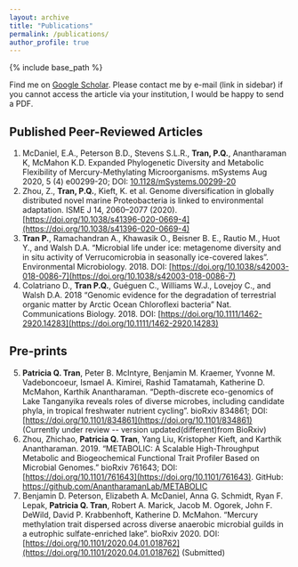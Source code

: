 ```yaml
---
layout: archive
title: "Publications"
permalink: /publications/
author_profile: true
---
```


{% include base_path %}

Find me on [Google Scholar](https://scholar.google.com/citations?user=NVhtx1YAAAAJ&hl=en). Please contact me by e-mail (link in sidebar) if you cannot access the article via your institution, I would be happy to send a PDF.


## Published Peer-Reviewed Articles
1. McDaniel, E.A., Peterson B.D., Stevens S.L.R., **Tran, P.Q.**, Anantharaman K, McMahon K.D. Expanded Phylogenetic Diversity and Metabolic Flexibility of Mercury-Methylating Microorganisms. mSystems Aug 2020, 5 (4) e00299-20; DOI: [10.1128/mSystems.00299-20](https://msystems.asm.org/content/5/4/e00299-20)
2.	Zhou, Z., **Tran, P.Q.**, Kieft, K. et al. Genome diversification in globally distributed novel marine Proteobacteria is linked to environmental adaptation. ISME J 14, 2060–2077 (2020). [https://doi.org/10.1038/s41396-020-0669-4](https://doi.org/10.1038/s41396-020-0669-4)
3.	**Tran P.**, Ramachandran A., Khawasik O., Beisner B. E., Rautio M., Huot Y., and Walsh D.A. “Microbial life under ice: metagenome diversity and in situ activity of Verrucomicrobia in seasonally ice-covered lakes”. Environmental Microbiology. 2018. DOI: [https://doi.org/10.1038/s42003-018-0086-7](https://doi.org/10.1038/s42003-018-0086-7)	
4.	Colatriano D., **Tran P.Q.**, Guéguen C., Williams W.J., Lovejoy C., and Walsh D.A. 2018 “Genomic evidence for the degradation of terrestrial organic matter by Arctic Ocean Chloroflexi bacteria” Nat. Communications Biology. 2018. DOI: [https://doi.org/10.1111/1462-2920.14283](https://doi.org/10.1111/1462-2920.14283) 

## Pre-prints 
5.	**Patricia Q. Tran**, Peter B. McIntyre, Benjamin M. Kraemer, Yvonne M. Vadeboncoeur, Ismael A. Kimirei, Rashid Tamatamah, Katherine D. McMahon, Karthik Anantharaman. “Depth-discrete eco-genomics of Lake Tanganyika reveals roles of diverse microbes, including candidate phyla, in tropical freshwater nutrient cycling”. bioRxiv 834861; DOI: [https://doi.org/10.1101/834861](https://doi.org/10.1101/834861)  (Currently under review -- version updated(different)from BioRxiv)
6.	Zhou, Zhichao, **Patricia Q. Tran**, Yang Liu, Kristopher Kieft, and Karthik Anantharaman. 2019. “METABOLIC: A Scalable High-Throughput Metabolic and Biogeochemical Functional Trait Profiler Based on Microbial Genomes.” bioRxiv 761643; DOI: [https://doi.org/10.1101/761643](https://doi.org/10.1101/761643). GitHub: https://github.com/AnantharamanLab/METABOLIC 
7. Benjamin D. Peterson, Elizabeth A. McDaniel, Anna G. Schmidt, Ryan F. Lepak, **Patricia Q. Tran**, Robert A. Marick, Jacob M. Ogorek, John F. DeWild, David P. Krabbenhoft, Katherine D. McMahon. “Mercury methylation trait dispersed across diverse anaerobic microbial guilds in a eutrophic sulfate-enriched lake”. bioRxiv 2020. DOI: [https://doi.org/10.1101/2020.04.01.018762](https://doi.org/10.1101/2020.04.01.018762) (Submitted)

